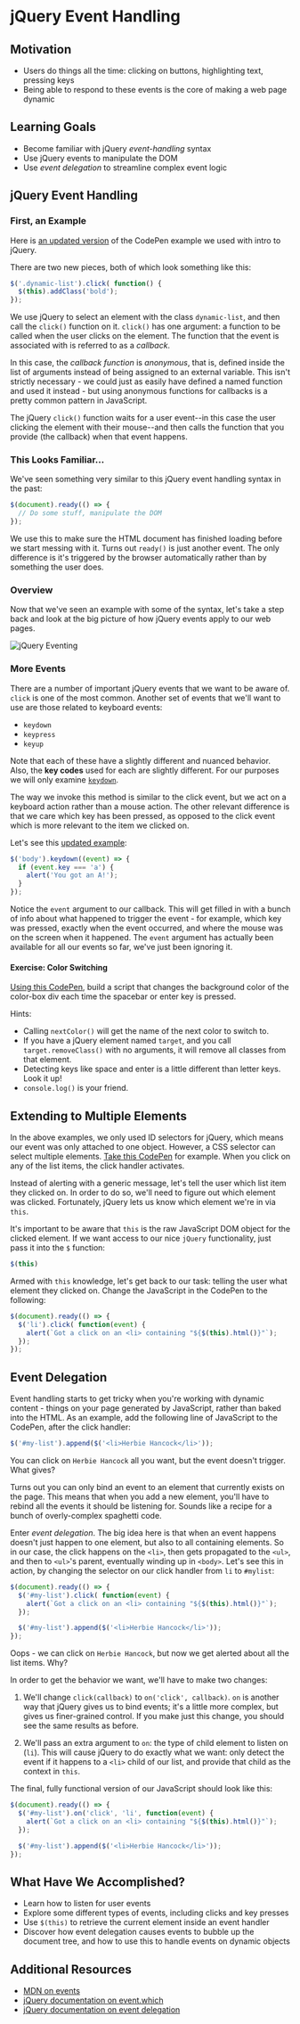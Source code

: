 # jQuery Event Handling

## Motivation
- Users do things all the time: clicking on buttons, highlighting text, pressing keys
- Being able to respond to these events is the core of making a web page dynamic

## Learning Goals
- Become familiar with jQuery _event-handling_ syntax
- Use jQuery events to manipulate the DOM
- Use _event delegation_ to streamline complex event logic

## jQuery Event Handling
### First, an Example
Here is [an updated version](https://codepen.io/adadev/pen/POOZPO?editors=0110) of the CodePen example we used with intro to jQuery.

There are two new pieces, both of which look something like this:

```javascript
$('.dynamic-list').click( function() {
  $(this).addClass('bold');
});
```

We use jQuery to select an element with the class `dynamic-list`, and then call the `click()` function on it. `click()` has one argument: a function to be called when the user clicks on the element. The function that the event is associated with is referred to as a _callback_.

In this case, the _callback function_ is _anonymous_, that is, defined inside the list of arguments instead of being assigned to an external variable. This isn't strictly necessary - we could just as easily have defined a named function and used it instead - but using anonymous functions for callbacks is a pretty common pattern in JavaScript.

The jQuery `click()` function waits for a user event--in this case the user clicking the element with their mouse--and then calls the function that you provide (the callback) when that event happens.

### This Looks Familiar...
We've seen something very similar to this jQuery event handling syntax in the past:

```javascript
$(document).ready(() => {
  // Do some stuff, manipulate the DOM
});
```

We use this to make sure the HTML document has finished loading before we start messing with it. Turns out `ready()` is just another event. The only difference is it's triggered by the browser automatically rather than by something the user does.


### Overview
Now that we've seen an example with some of the syntax, let's take a step back and look at the big picture of how jQuery events apply to our web pages.

<!-- Diagram located: https://drive.google.com/a/adadevelopersacademy.org/file/d/0B6Pq6XZ1hzv1eXVScm5uTlE5U1U/view?usp=sharing -->
![jQuery Eventing](images/jquery-eventing.png)


### More Events
There are a number of important jQuery events that we want to be aware of. `click` is one of the most common. Another set of events that we'll want to use are those related to keyboard events:
- `keydown`
- `keypress`
- `keyup`

Note that each of these have a slightly different and nuanced behavior. Also, the __key codes__ used for each are slightly different. For our purposes we will only examine [`keydown`](https://api.jquery.com/keydown/).

The way we invoke this method is similar to the click event, but we act on a keyboard action rather than a mouse action. The other relevant difference is that we care which key has been pressed, as opposed to the click event which is more relevant to the item we clicked on.

Let's see this [updated example](https://codepen.io/adadev/pen/dZZGOO?editors=0010#0):

```javascript
$('body').keydown((event) => {
  if (event.key === 'a') {
    alert('You got an A!');
  }
});
```

Notice the `event` argument to our callback. This will get filled in with a bunch of info about what happened to trigger the event - for example, which key was pressed, exactly when the event occurred, and where the mouse was on the screen when it happened. The `event` argument has actually been available for all our events so far, we've just been ignoring it.

#### Exercise: Color Switching
[Using this CodePen](https://codepen.io/adadev/pen/xPPZdZ), build a script that changes the background color of the color-box div each time the spacebar or enter key is pressed.

Hints:
- Calling `nextColor()` will get the name of the next color to switch to.
- If you have a jQuery element named `target`, and you call `target.removeClass()` with no arguments, it will remove all classes from that element.
- Detecting keys like space and enter is a little different than letter keys. Look it up!
- `console.log()` is your friend.

## Extending to Multiple Elements
In the above examples, we only used ID selectors for jQuery, which means our event was only attached to one object. However, a CSS selector can select multiple elements. [Take this CodePen](https://codepen.io/adadev/pen/yPPejm?editors=1010#0) for example. When you click on any of the list items, the click handler activates.

Instead of alerting with a generic message, let's tell the user which list item they clicked on. In order to do so, we'll need to figure out which element was clicked. Fortunately, jQuery lets us know which element we're in via `this`.

It's important to be aware that `this` is the raw JavaScript DOM object for the clicked element. If we want access to our nice `jQuery` functionality, just pass it into the `$` function:

```javascript
$(this)
```

Armed with `this` knowledge, let's get back to our task: telling the user what element they clicked on. Change the JavaScript in the CodePen to the following:

```javascript
$(document).ready(() => {
  $('li').click( function(event) {
    alert(`Got a click on an <li> containing "${$(this).html()}"`);
  });
});
```

## Event Delegation
Event handling starts to get tricky when you're working with dynamic content - things on your page generated by JavaScript, rather than baked into the HTML. As an example, add the following line of JavaScript to the CodePen, after the click handler:

```javascript
$('#my-list').append($('<li>Herbie Hancock</li>'));
```

You can click on `Herbie Hancock` all you want, but the event doesn't trigger. What gives?

Turns out you can only bind an event to an element that currently exists on the page. This means that when you add a new element, you'll have to rebind all the events it should be listening for. Sounds like a recipe for a bunch of overly-complex spaghetti code.

Enter _event delegation_. The big idea here is that when an event happens doesn't just happen to one element, but also to all containing elements. So in our case, the click happens on the `<li>`, then gets propagated to the `<ul>`, and then to `<ul>`'s parent, eventually winding up in `<body>`. Let's see this in action, by changing the selector on our click handler from `li` to `#mylist`:

```javascript
$(document).ready(() => {
  $('#my-list').click( function(event) {
    alert(`Got a click on an <li> containing "${$(this).html()}"`);
  });

  $('#my-list').append($('<li>Herbie Hancock</li>'));
});
```

Oops - we can click on `Herbie Hancock`, but now we get alerted about all the list items. Why?

In order to get the behavior we want, we'll have to make two changes:

1. We'll change `click(callback)` to `on('click', callback)`. `on` is another way that jQuery gives us to bind events; it's a little more complex, but gives us finer-grained control. If you make just this change, you should see the same results as before.

1. We'll pass an extra argument to `on`: the type of child element to listen on (`li`). This will cause jQuery to do exactly what we want: only detect the event if it happens to a `<li>` child of our list, and provide that child as the context in `this`.

The final, fully functional version of our JavaScript should look like this:

```javascript
$(document).ready(() => {
  $('#my-list').on('click', 'li', function(event) {
    alert(`Got a click on an <li> containing "${$(this).html()}"`);
  });

  $('#my-list').append($('<li>Herbie Hancock</li>'));
});
```

## What Have We Accomplished?
- Learn how to listen for user events
- Explore some different types of events, including clicks and key presses
- Use `$(this)` to retrieve the current element inside an event handler
- Discover how event delegation causes events to bubble up the document tree, and how to use this to handle events on dynamic objects

## Additional Resources
- [MDN on events](https://learn.jquery.com/events/introduction-to-events/)
- [jQuery documentation on event.which](https://api.jquery.com/event.which/)
- [jQuery documentation on event delegation](https://learn.jquery.com/events/event-delegation/)
